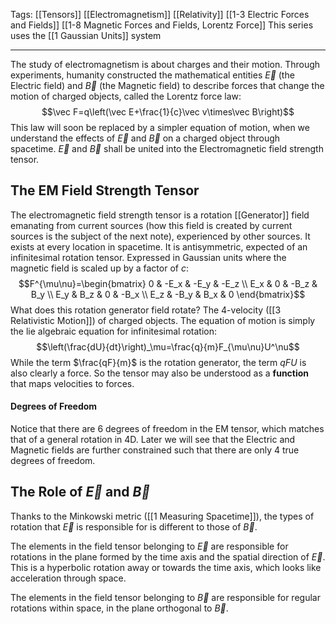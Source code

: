 Tags: [[Tensors]] [[Electromagnetism]] [[Relativity]]  [[1-3 Electric Forces and Fields]] [[1-8 Magnetic Forces and Fields, Lorentz Force]]
This series uses the [[1 Gaussian Units]] system
___
The study of electromagnetism is about charges and their motion. Through experiments, humanity constructed the mathematical entities $\vec E$ (the Electric field) and $\vec B$ (the Magnetic field) to describe forces that change the motion of charged objects, called the Lorentz force law:
$$\vec F=q\left(\vec E+\frac{1}{c}\vec v\times\vec B\right)$$
This law will soon be replaced by a simpler equation of motion, when we understand the effects of $\vec E$ and $\vec B$ on a charged object through spacetime. $\vec E$ and $\vec B$ shall be united into the Electromagnetic field strength tensor. 
## The EM Field Strength Tensor
The electromagnetic field strength tensor is a rotation [[Generator]] field emanating from current sources (how this field is created by current sources is the subject of the next note), experienced by other sources. It exists at every location in spacetime. It is antisymmetric, expected of an infinitesimal rotation tensor. Expressed in Gaussian units where the magnetic field is scaled up by a factor of $c$:
$$F^{\mu\nu}=\begin{bmatrix}
0 & -E_x & -E_y & -E_z \\
E_x & 0 & -B_z & B_y \\
E_y & B_z & 0 & -B_x \\
E_z & -B_y & B_x & 0 
\end{bmatrix}$$
What does this rotation generator field rotate? The 4-velocity ([[3 Relativistic Motion]]) of charged objects. The equation of motion is simply the lie algebraic equation for infinitesimal rotation:
$$\left(\frac{dU}{dt}\right)_\mu=\frac{q}{m}F_{\mu\nu}U^\nu$$
While the term $\frac{qF}{m}$ is the rotation generator, the term $qFU$ is also clearly a force. So the tensor may also be understood as a **function** that maps velocities to forces. 
#### Degrees of Freedom
Notice that there are 6 degrees of freedom in the EM tensor, which matches that of a general rotation in 4D. Later we will see that the Electric and Magnetic fields are further constrained such that there are only 4 true degrees of freedom. 
## The Role of $\vec E$ and $\vec B$
Thanks to the Minkowski metric ([[1 Measuring Spacetime]]), the types of rotation that $\vec E$ is responsible for is different to those of $\vec B$. 

The elements in the field tensor belonging to $\vec E$ are responsible for rotations in the plane formed by the time axis and the spatial direction of $\vec E$. This is a hyperbolic rotation away or towards the time axis, which looks like acceleration through space.

The elements in the field tensor belonging to $\vec B$ are responsible for regular rotations within space, in the plane orthogonal to $\vec B$. 
